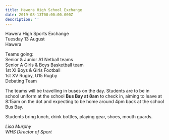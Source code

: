 ```yaml
---
title: Hawera High School Exchange
date: 2019-08-13T00:00:00.000Z
description: ''
---
```

Hawera High Sports Exchange  
Tuesday 13 August  
Hawera  

Teams going:  
Senior & Junior A1 Netball teams  
Senior A Girls & Boys Basketball team  
1st XI Boys & Girls Football  
1st XV Rugby, U15 Rugby  
Debating Team

The teams will be travelling in buses on the day. Students are to be in school uniform at the school **Bus Bay at 8am** to check in, aiming to leave at 8:15am on the dot and expecting to be home around 4pm back at the school Bus Bay.  

Students bring lunch, drink bottles, playing gear, shoes, mouth guards.

_Lisa Murphy_  
_WHS Director of Sport_

